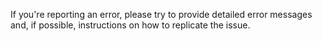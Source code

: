 
If you're reporting an error, please try to provide detailed error messages and, if possible, instructions on how to replicate the issue. 